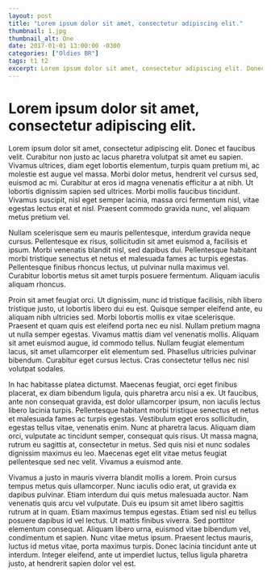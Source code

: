 ```yaml
---
layout: post
title: "Lorem ipsum dolor sit amet, consectetur adipiscing elit."
thumbnail: 1.jpg
thumbnail_alt: One
date: 2017-01-01 13:00:00 -0300
categories: ["Oldies BR"]
tags: t1 t2
excerpt: Lorem ipsum dolor sit amet, consectetur adipiscing elit. Donec et faucibus velit. Curabitur non justo ac lacus pharetra volutpat sit amet eu sapien.
---
```

# Lorem ipsum dolor sit amet, consectetur adipiscing elit.

Lorem ipsum dolor sit amet, consectetur adipiscing elit. Donec et faucibus velit. Curabitur non justo ac lacus pharetra volutpat sit amet eu sapien. Vivamus ultrices, diam eget lobortis elementum, turpis quam pretium mi, ac molestie est augue vel massa. Morbi dolor metus, hendrerit vel cursus sed, euismod ac mi. Curabitur at eros id magna venenatis efficitur a at nibh. Ut lobortis dignissim sapien sed ultrices. Morbi mollis faucibus tincidunt. Vivamus suscipit, nisl eget semper lacinia, massa orci fermentum nisl, vitae egestas lectus erat et nisl. Praesent commodo gravida nunc, vel aliquam metus pretium vel.

Nullam scelerisque sem eu mauris pellentesque, interdum gravida neque cursus. Pellentesque ex risus, sollicitudin sit amet euismod a, facilisis et ipsum. Morbi venenatis blandit nisl, sed dapibus dui. Pellentesque habitant morbi tristique senectus et netus et malesuada fames ac turpis egestas. Pellentesque finibus rhoncus lectus, ut pulvinar nulla maximus vel. Curabitur lobortis metus sit amet turpis posuere fermentum. Aliquam iaculis aliquam rhoncus.

Proin sit amet feugiat orci. Ut dignissim, nunc id tristique facilisis, nibh libero tristique justo, ut lobortis libero dui eu est. Quisque semper eleifend ante, eu aliquam nibh ultricies sed. Morbi lobortis mollis ex vitae scelerisque. Praesent et quam quis est eleifend porta nec eu nisl. Nullam pretium magna ut nulla semper egestas. Vivamus mattis diam vel venenatis mollis. Aliquam sit amet euismod augue, id commodo tellus. Nullam feugiat elementum lacus, sit amet ullamcorper elit elementum sed. Phasellus ultricies pulvinar bibendum. Curabitur eget cursus lectus. Cras consectetur tellus nec nisl volutpat sodales.

In hac habitasse platea dictumst. Maecenas feugiat, orci eget finibus placerat, ex diam bibendum ligula, quis pharetra arcu nisi a ex. Ut faucibus, ante non consequat gravida, est dolor ullamcorper ipsum, non iaculis lectus libero lacinia turpis. Pellentesque habitant morbi tristique senectus et netus et malesuada fames ac turpis egestas. Vestibulum eget eros sollicitudin, egestas tellus vitae, venenatis enim. Nunc at pharetra lacus. Aliquam diam orci, vulputate ac tincidunt semper, consequat quis risus. Ut massa magna, rutrum eu sagittis at, consectetur in metus. Sed quis nisi et nunc sodales dignissim maximus eu leo. Maecenas eget elit vitae metus feugiat pellentesque sed nec velit. Vivamus a euismod ante.

Vivamus a justo in mauris viverra blandit mollis a lorem. Proin cursus tempus metus quis ullamcorper. Nunc iaculis odio erat, ut gravida ex dapibus pulvinar. Etiam interdum dui quis metus malesuada auctor. Nam venenatis quis arcu vel vulputate. Duis eu ipsum sit amet libero sagittis rutrum at in quam. Etiam maximus tempus egestas. Etiam sed nisl eu tellus posuere dapibus id vel lectus. Ut mattis finibus viverra. Sed porttitor elementum consequat. Aliquam libero urna, euismod vitae bibendum vel, condimentum et sapien. Nunc vitae metus ipsum. Praesent lectus mauris, luctus id metus vitae, porta maximus turpis. Donec lacinia tincidunt ante ut interdum. Integer eleifend, ante ut imperdiet luctus, tellus ligula pharetra justo, at hendrerit sapien dolor vel est.
